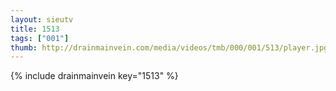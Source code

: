 ```yaml
--- 
layout: sieutv
title: 1513
tags: ["001"]
thumb: http://drainmainvein.com/media/videos/tmb/000/001/513/player.jpg
---
```

{% include drainmainvein key="1513" %} 

